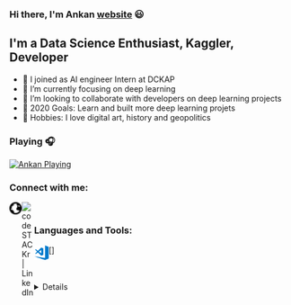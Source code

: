### Hi there, I'm Ankan [website] 😃


## I'm a Data Science Enthusiast, Kaggler, Developer

- 🔭 I joined as AI engineer Intern at DCKAP
- 🔘 I’m currently focusing on deep learning
- 👥 I’m looking to collaborate with developers on deep learning projects
- 👀 2020 Goals: Learn and built more deep learning projets
- 💖 Hobbies: I love digital art, history and geopolitics

### Playing 🎧

[<img src="https://music.youtube.com/watch?v=JUewJm2ssBw&feature=gws_kp_track" alt="Ankan Playing" width="350" />](https://music.youtube.com/watch?v=JUewJm2ssBw&feature=gws_kp_track)

### Connect with me:

[<img align="left" alt="codeSTACKr.com" width="22px" src="https://raw.githubusercontent.com/iconic/open-iconic/master/svg/globe.svg" />][website]
[<img align="left" alt="codeSTACKr | LinkedIn" width="22px" src="https://cdn.jsdelivr.net/npm/simple-icons@v3/icons/linkedin.svg" />][linkedin]

<br />

### Languages and Tools:

[<img align="left" alt="TensorFlow 2.0" width="26px" src="https://raw.githubusercontent.com/github/explore/80688e429a7d4ef2fca1e82350fe8e3517d3494d/topics/visual-studio-code/visual-studio-code.png" />]

<br />
<br />

<details>
  [![Anurag's github stats](https://github-readme-stats.vercel.app/api?username=Ankan1998)]
</details>


[website]: http://datasciencey.blogspot.com/
[linkedin]: https://www.linkedin.com/in/ankan-sharma-589841198/
[kaggle]: https://www.kaggle.com/ankan1998
